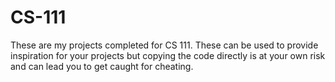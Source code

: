 # CS-111

These are my projects completed for CS 111. These can be used to provide inspiration for your projects but copying the code directly is at your own risk and can lead you to get caught for cheating. 
